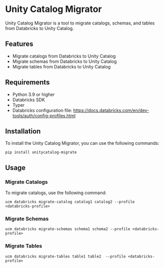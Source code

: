 # Unity Catalog Migrator

Unity Catalog Migrator is a tool to migrate catalogs, schemas, and tables from Databricks to Unity Catalog.

## Features

- Migrate catalogs from Databricks to Unity Catalog
- Migrate schemas from Databricks to Unity Catalog
- Migrate tables from Databricks to Unity Catalog

## Requirements

- Python 3.9 or higher
- Databricks SDK
- Typer
- Databricks configuration file: https://docs.databricks.com/en/dev-tools/auth/config-profiles.html 

## Installation

To install the Unity Catalog Migrator, you can use the following commands:

```shell
pip install unitycatalog-migrate
```


## Usage

### Migrate Catalogs

To migrate catalogs, use the following command:

```shell
ucm databricks migrate-catalog catalog1 catalog2 --profile <databricks-profile> 
```

### Migrate Schemas
```shell
ucm databricks migrate-schemas schema1 schema2 --profile <databricks-profile> 
```

### Migrate Tables
```shell
ucm databricks migrate-tables table1 table2  --profile <databricks-profile>  
```
